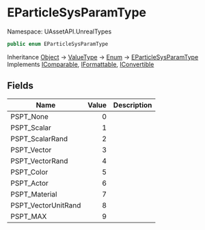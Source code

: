 # EParticleSysParamType

Namespace: UAssetAPI.UnrealTypes

```csharp
public enum EParticleSysParamType
```

Inheritance [Object](https://docs.microsoft.com/en-us/dotnet/api/system.object) → [ValueType](https://docs.microsoft.com/en-us/dotnet/api/system.valuetype) → [Enum](https://docs.microsoft.com/en-us/dotnet/api/system.enum) → [EParticleSysParamType](./uassetapi.unrealtypes.eparticlesysparamtype.md)<br>
Implements [IComparable](https://docs.microsoft.com/en-us/dotnet/api/system.icomparable), [IFormattable](https://docs.microsoft.com/en-us/dotnet/api/system.iformattable), [IConvertible](https://docs.microsoft.com/en-us/dotnet/api/system.iconvertible)

## Fields

| Name | Value | Description |
| --- | --: | --- |
| PSPT_None | 0 |  |
| PSPT_Scalar | 1 |  |
| PSPT_ScalarRand | 2 |  |
| PSPT_Vector | 3 |  |
| PSPT_VectorRand | 4 |  |
| PSPT_Color | 5 |  |
| PSPT_Actor | 6 |  |
| PSPT_Material | 7 |  |
| PSPT_VectorUnitRand | 8 |  |
| PSPT_MAX | 9 |  |
